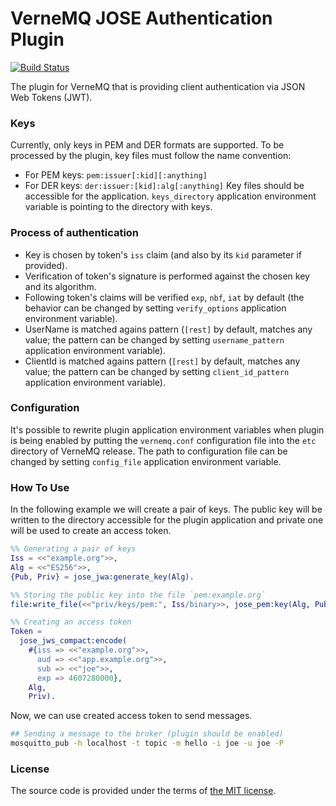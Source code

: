 # VerneMQ JOSE Authentication Plugin

[![Build Status][travis-img]][travis]

The plugin for VerneMQ that is providing client authentication via JSON Web Tokens (JWT).



### Keys

Currently, only keys in PEM and DER formats are supported.
To be processed by the plugin, key files must follow the name convention:
- For PEM keys: `pem:issuer[:kid][:anything]`
- For DER keys: `der:issuer:[kid]:alg[:anything]`
Key files should be accessible for the application.
`keys_directory` application environment variable is pointing to the directory with keys.



### Process of authentication

- Key is chosen by token's `iss` claim (and also by its `kid` parameter if provided).
- Verification of token's signature is performed against the chosen key and its algorithm.
- Following token's claims will be verified `exp`, `nbf`, `iat` by default
	(the behavior can be changed by setting `verify_options` application environment variable).
- UserName is matched agains pattern (`[rest]` by default, matches any value;
	the pattern can be changed by setting `username_pattern` application environment variable).
- ClientId is matched agains pattern (`[rest]` by default, matches any value;
	the pattern can be changed by setting `client_id_pattern` application environment variable).



### Configuration

It's possible to rewrite plugin application environment variables when plugin is being enabled
by putting the `vernemq.conf` configuration file into the `etc` directory of VerneMQ release.
The path to configuration file can be changed by setting `config_file` application environment variable.




### How To Use

In the following example we will create a pair of keys.
The public key will be written to the directory accessible for the plugin application
and private one will be used to create an access token. 

```erlang
%% Generating a pair of keys
Iss = <<"example.org">>,
Alg = <<"ES256">>,
{Pub, Priv} = jose_jwa:generate_key(Alg).

%% Storing the public key into the file `pem:example.org`
file:write_file(<<"priv/keys/pem:", Iss/binary>>, jose_pem:key(Alg, Pub)).

%% Creating an access token
Token =
  jose_jws_compact:encode(
    #{iss => <<"example.org">>,
      aud => <<"app.example.org">>,
      sub => <<"joe">>,
      exp => 4607280000},
    Alg,
    Priv).
```

Now, we can use created access token to send messages.

```bash
## Sending a message to the broker (plugin should be enabled)
mosquitto_pub -h localhost -t topic -m hello -i joe -u joe -P 
```


### License

The source code is provided under the terms of [the MIT license][license].

[license]:http://www.opensource.org/licenses/MIT
[travis]:https://travis-ci.org/manifest/vmq_joseauth?branch=master
[travis-img]:https://secure.travis-ci.org/manifest/vmq_joseauth.png


